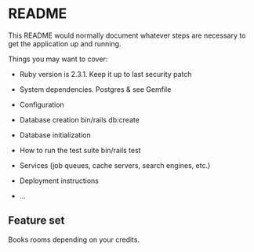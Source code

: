 # README

This README would normally document whatever steps are necessary to get the
application up and running.

Things you may want to cover:

* Ruby version is 2.3.1. Keep it up to last security patch

* System dependencies. Postgres & see Gemfile

* Configuration

* Database creation bin/rails db:create

* Database initialization

* How to run the test suite bin/rails test

* Services (job queues, cache servers, search engines, etc.)

* Deployment instructions

* ...

## Feature set

Books rooms depending on your credits.
